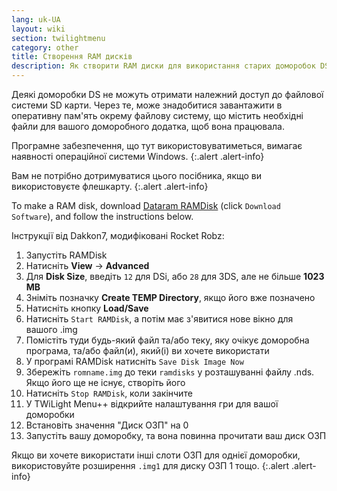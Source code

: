 ```yaml
---
lang: uk-UA
layout: wiki
section: twilightmenu
category: other
title: Створення RAM дисків
description: Як створити RAM диски для використання старих доморобок DS за допомогою TWiLight Menu++
---
```


Деякі доморобки DS не можуть отримати належний доступ до файлової системи SD карти. Через те, може знадобитися завантажити в оперативну пам'ять окрему файлову систему, що містить необхідні файли для вашого доморобного додатка, щоб вона працювала.

Програмне забезпечення, що тут використовуватиметься, вимагає наявності операційної системи Windows.
{:.alert .alert-info}

Вам не потрібно дотримуватися цього посібника, якщо ви використовуєте флешкарту.
{:.alert .alert-info}

To make a RAM disk, download [Dataram RAMDisk](https://web.archive.org/web/20240923165935/https://memory.dataram.com/products-and-services/software/ramdisk#freeware) (click `Download Software`), and follow the instructions below.

Інструкції від Dakkon7, модифіковані Rocket Robz:

1. Запустіть RAMDisk
1. Натисніть **View** -> **Advanced**
1. Для **Disk Size**, введіть `12` для DSi, або `28` для 3DS, але не більше **1023 MB**
1. Зніміть позначку **Create TEMP Directory**, якщо його вже позначено
1. Натисніть кнопку **Load/Save**
1. Натисніть `Start RAMDisk`, а потім має з'явитися нове вікно для вашого .img
1. Помістіть туди будь-який файл та/або теку, яку очікує доморобна програма, та/або файл(и), який(і) ви хочете використати
1. У програмі RAMDisk натисніть `Save Disk Image Now`
1. Збережіть `romname.img` до теки `ramdisks` у розташуванні файлу .nds. Якщо його ще не існує, створіть його
1. Натисніть `Stop RAMDisk`, коли закінчите
1. У TWiLight Menu++ відкрийте налаштування гри для вашої доморобки
1. Встановіть значення "Диск ОЗП" на 0
1. Запустіть вашу доморобку, та вона повинна прочитати ваш диск ОЗП

Якщо ви хочете використати інші слоти ОЗП для однієї доморобки, використовуйте розширення `.img1` для диску ОЗП 1 тощо.
{:.alert .alert-info}
